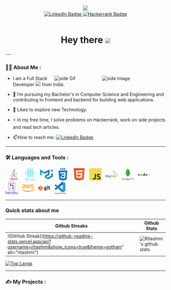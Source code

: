 <div id="header" align="center">
  <img src="https://media.giphy.com/media/M9gbBd9nbDrOTu1Mqx/giphy.gif" width="100"/>
  <div id="badges">
    <a href="https://in.linkedin.com/in/ritashmi203">
      <img src="https://img.shields.io/badge/LinkedIn-blue?style=for-the-badge&logo=linkedin&logoColor=white" alt="LinkedIn Badge"/>
    </a>
    <a href="https://www.hackerrank.com/srivastava_rita1">
       <img src="https://img.shields.io/badge/-Hackerrank-2EC866?style=for-the-badge&logo=HackerRank&logoColor=white" alt="Hackerrank Badge"/>
    </a>
  </div>
  <img src="https://komarev.com/ghpvc/?username=ritashmi&style=flat-square&color=blue" alt=""/>
  <h1>
    Hey there
    <img src="https://media.giphy.com/media/hvRJCLFzcasrR4ia7z/giphy.gif" width="30px"/>
  </h1>
</div>
---

### :woman_technologist: About Me :

<img src="https://github.com/sciencepal/sciencepal/blob/master/assets/life_balance.gif" alt="side Image" align="right" width="200" height="auto" />
<a href="https://ko-fi.com/sciencepal"> <img src="https://media3.giphy.com/media/ZEB6yFbLnhyQf7g3hn/giphy.gif" alt="side Gif" align="right" width="150" height="auto"/> </a>

- I am a Full Stack Developer <img src="https://media.giphy.com/media/WUlplcMpOCEmTGBtBW/giphy.gif" width="30"> from India.
- :telescope: I’m pursuing my Bachelor's in Computer Science and Engineering and contributing to frontend and backend for building web applications.

- :seedling: Likes to explore new Technology.

- :zap: In my free time, I solve problems on Hackerrank, work on side projects and read tech articles.

- :mailbox:How to reach me: [![Linkedin Badge](https://img.shields.io/badge/-Ritashmi-blue?style=flat&logo=Linkedin&logoColor=white)](https://in.linkedin.com/in/ritashmi203)

---

### :hammer_and_wrench: Languages and Tools :
<div>
 <code> <img src="https://github.com/devicons/devicon/blob/master/icons/java/java-original-wordmark.svg" title="Java" alt="Java" width="40" height="40"/>&nbsp;</code>
  <code><img src="https://github.com/devicons/devicon/blob/master/icons/react/react-original-wordmark.svg" title="React" alt="React" width="40" height="40"/>&nbsp;</code>
  <code><img src="https://github.com/devicons/devicon/blob/master/icons/materialui/materialui-original.svg" title="Material UI" alt="Material UI" width="40" height="40"/>&nbsp;</code>
  <code><img src="https://github.com/devicons/devicon/blob/master/icons/css3/css3-plain-wordmark.svg"  title="CSS3" alt="CSS" width="40" height="40"/>&nbsp;</code>
  <code><img src="https://github.com/devicons/devicon/blob/master/icons/html5/html5-original.svg" title="HTML5" alt="HTML" width="40" height="40"/>&nbsp;</code>
  <code><img src="https://github.com/devicons/devicon/blob/master/icons/javascript/javascript-original.svg" title="JavaScript" alt="JavaScript" width="40" height="40"/>&nbsp;</code>
  <code><img src="https://github.com/devicons/devicon/blob/master/icons/mysql/mysql-original-wordmark.svg" title="MySQL"  alt="MySQL" width="40" height="40"/>&nbsp;</code>
   <code><img src="https://github.com/devicons/devicon/blob/master/icons/mongodb/mongodb-original-wordmark.svg" title="MongoDB" alt="MongoDB" width="40" height="40"/>&nbsp;</code>
  <code><img src="https://github.com/devicons/devicon/blob/master/icons/nodejs/nodejs-original-wordmark.svg" title="NodeJS" alt="NodeJS" width="40" height="40"/>&nbsp;</code>
  <code><img src="https://github.com/devicons/devicon/blob/master/icons/heroku/heroku-original-wordmark.svg" title="Heroku" alt="Heroku" width="40" height="40"/>&nbsp;</code>
  <code><img src="https://github.com/devicons/devicon/blob/master/icons/amazonwebservices/amazonwebservices-plain-wordmark.svg" title="AWS" alt="AWS" width="40" height="40"/>&nbsp;</code>
  <code><img src="https://github.com/devicons/devicon/blob/master/icons/git/git-original-wordmark.svg" title="Git" **alt="Git" width="40" height="40"/>&nbsp;</code>
  <code><img src="https://github.com/devicons/devicon/blob/master/icons/vscode/vscode-original-wordmark.svg" title="VS Code" **alt="VS Code" width="40" height="40"/>&nbsp;</code>
</div>

---


### Quick stats about me
| Github Streaks | Github Stats |
| --- | --- |
| ![GitHub Streak](https://github-readme-stats.vercel.app/api?username=ritashmi&show_icons=true&theme=gotham" alt="ritashmi") | ![Ritashmi's github stats](https://github-readme-stats.vercel.app/api?username=ritashmi&show_icons=true&title_color=f6c32c&icon_color=f6c32c&text_color=9f9f9f&bg_color=151515&count_private=true) |
<!-- ### 📈 Github Stats
<img src="https://github-readme-stats.vercel.app/api?username=ritashmi&show_icons=true&theme=gotham" alt="ritashmi" />
 -->

[![Top Langs](https://github-readme-stats.vercel.app/api/top-langs/?username=ritashmi&layout=compact&theme=vision-friendly-dark)](https://github.com/anuraghazra/github-readme-stats)

---

### :writing_hand: My Projects :
